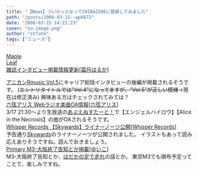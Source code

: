 ```yaml
---
title: "【News】ついカッとなってCHIBAZINEに登録してみました"
path: "/posts/2008-03-15--wp0672"
date: "2008-03-15 14:22:23"
cover: "no-image.png"
author: "stfate"
tags: ["ニュース"]
---
```


<style type="text/css">
<!--
p {white-space: pre-wrap};
-->
</style>

<a class="topics" href="http://shimotsukin.com/" target="_blank">Maple Leaf 雑誌インタビュー掲載情報更新</a><span class="junre">[<a href="http://shimotsukin.com/" target="_blank">霜月はるか</a>]</span>
<div class="news"><a href="http://www.anican.net/modules/news/article.php?storyid=143" target="_blank">アニカンRmusic Vol.5</a>にキャリア総括インタビューの後編が掲載されるそうです。
(<del>エントリタイトルでは"Vol.4"になってますが、"Vol.5"が正しい模様</del>→現在は修正済み)
興味ある方はチェックされてみては？</div>
<a class="topics" href="http://www.rokugen.net/" target="_blank">六弦アリス Webラジオ楽曲OA情報</a><span class="junre">[<a href="http://www.rokugen.net/" target="_blank">六弦アリス</a>]</span>
<div class="news">3/17 21:30～より生放送の<a href="http://tuguna.info/" target="_blank">あぷえぬすたーと！</a>で【エンジェルハイロウ】【Alice in the Necrosis】の曲がOAされるそうです。</div>
<a class="topics" href="http://www11.plala.or.jp/whispers/" target="_blank">Whisper Records 【Skywards】ライナーノーツ公開</a><span class="junre">[<a href="http://www11.plala.or.jp/whispers/" target="_blank">Whisper Records</a>]</span>
<div class="news">予告通り<a href="http://www11.plala.or.jp/whispers/skywards/skywards.html" target="_blank">Skywards</a>のライナーノーツが公開されました。
イラストもあって読み応えありそうですね。読んでおきましょう。</div>
<a class="topics" href="http://www.edit.ne.jp/~shira/" target="_blank">Primary M3-大阪終了告知とか掲載</a><span class="junre">[<a href="http://www.edit.ne.jp/~shira/" target="_blank">ゆいこ</a>]</span>
<div class="news">M3-大阪終了告知とか、<a href="http://www.clock-music.com/" target="_blank">はだかの足で走れ</a>の話とか。
東京M3でも頒布予定ってことで、楽しみですね。</div>
